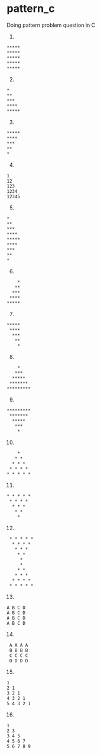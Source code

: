 # pattern_c
Doing  pattern problem question in C


 1.
 
	*****
	*****
	*****
	*****
	*****
	
2.

	*
	**
	***
	****
	*****

3.

	*****
	****
	***
	**
	*
	
4.

	1
	12
	123
	1234
	12345
5.

	*
	**
	***
	****
	*****
	****
	***
	**
	*
6.
 
        *
       ** 
      ***
     ****
    *****
 
7.

    *****
     ****
      ***
       **
        *
   	 
8.

        *
       ***
      *****
     *******
    *********
9.

    *********
     *******
      *****
       ***
        *
10.

        *
       * *
      * * *
     * * * *
    * * * * *
       
11.

    * * * * *
     * * * *
      * * *
       * *
        *

12.

     * * * * *
      * * * *
       * * *
        * *
         *
         *
        * *
       * * *
      * * * *
     * * * * *
13.

	A B C D
	A B C D
	A B C D
	A B C D
 14.
 
	 A A A A
	 B B B B
	 C C C C
	 D D D D
15.

	1
	2 1
	3 2 1
	4 3 2 1
	5 4 3 2 1
16.

	1 
	2 3
	3 4 5
	4 5 6 7
	5 6 7 8 9
   
   
   
   
   
   
   
   
   
   
   
   
   
   
   
   
   
   
  
  
  
  
